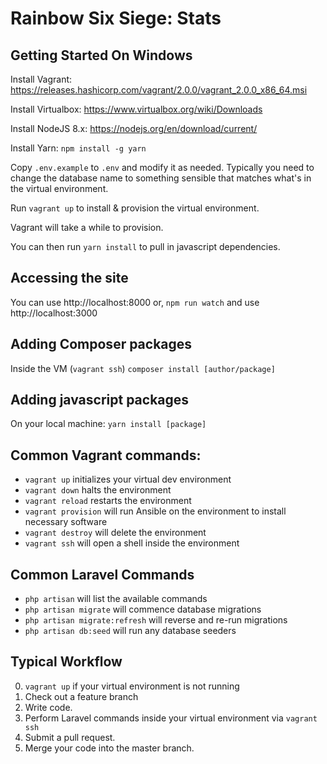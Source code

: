 # Rainbow Six Siege: Stats

## Getting Started On Windows
Install Vagrant: 
https://releases.hashicorp.com/vagrant/2.0.0/vagrant_2.0.0_x86_64.msi

Install Virtualbox:
https://www.virtualbox.org/wiki/Downloads

Install NodeJS 8.x:
https://nodejs.org/en/download/current/

Install Yarn:
`npm install -g yarn`

Copy `.env.example` to `.env` and modify it as needed. Typically you need to
change the database name to something sensible that matches what's in the
virtual environment.

Run `vagrant up` to install & provision the virtual environment.

Vagrant will take a while to provision.

You can then run `yarn install` to pull in javascript dependencies.

## Accessing the site
You can use http://localhost:8000
or, `npm run watch` and use http://localhost:3000

## Adding Composer packages
Inside the VM (`vagrant ssh`)
`composer install [author/package]`

## Adding javascript packages
On your local machine:
`yarn install [package]`

## Common Vagrant commands:
- `vagrant up` initializes your virtual dev environment
- `vagrant down` halts the environment
- `vagrant reload` restarts the environment
- `vagrant provision` will run Ansible on the environment to install necessary software
- `vagrant destroy` will delete the environment
- `vagrant ssh` will open a shell inside the environment

## Common Laravel Commands
- `php artisan` will list the available commands
- `php artisan migrate` will commence database migrations
- `php artisan migrate:refresh` will reverse and re-run migrations
- `php artisan db:seed` will run any database seeders

## Typical Workflow
0. `vagrant up` if your virtual environment is not running
1. Check out a feature branch
2. Write code.
3. Perform Laravel commands inside your virtual environment via `vagrant ssh`
4. Submit a pull request.
5. Merge your code into the master branch.
